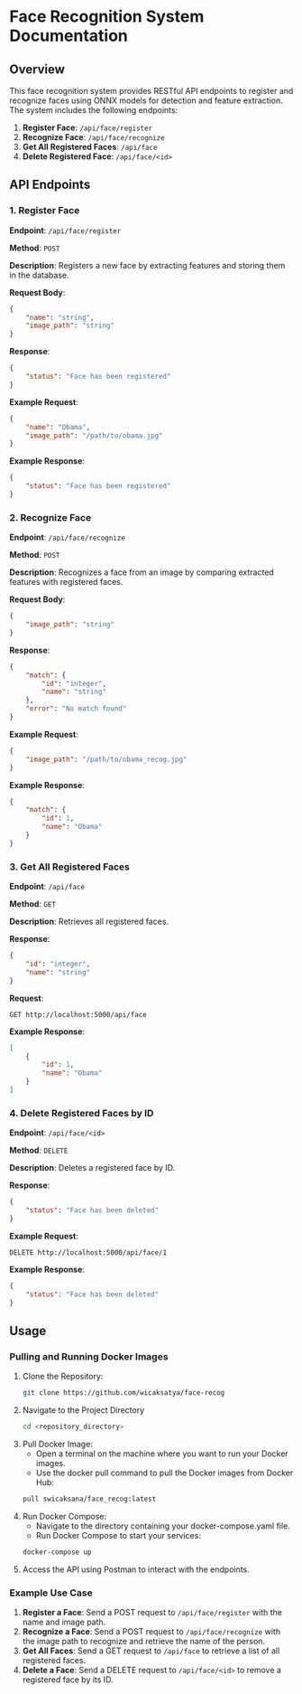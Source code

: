 # Face Recognition System Documentation

## Overview

This face recognition system provides RESTful API endpoints to register and recognize faces using ONNX models for detection and feature extraction. The system includes the following endpoints:

1. **Register Face**: `/api/face/register`
2. **Recognize Face**: `/api/face/recognize`
3. **Get All Registered Faces**: `/api/face`
4. **Delete Registered Face**: `/api/face/<id>`

## API Endpoints

### 1. Register Face

**Endpoint**: `/api/face/register`

**Method**: `POST`

**Description**: Registers a new face by extracting features and storing them in the database.

**Request Body**:
```json
{
    "name": "string",      
    "image_path": "string" 
}
```

**Response**:
```json
{
    "status": "Face has been registered"
}
```

**Example Request**:
```json
{
    "name": "Obama",     
    "image_path": "/path/to/obama.jpg"
}
```

**Example Response**:
```json
{
    "status": "Face has been registered"
}
```

### 2. Recognize Face

**Endpoint**: `/api/face/recognize`

**Method**: `POST`

**Description**: Recognizes a face from an image by comparing extracted features with registered faces.

**Request Body**:
```json
{     
    "image_path": "string" 
}
```

**Response**:
```json
{
    "match": {
        "id": "integer",   
        "name": "string"    
    },
    "error": "No match found"
}
```

**Example Request**:
```json
{
    "image_path": "/path/to/obama_recog.jpg"
}
```

**Example Response**:
```json
{
    "match": {
        "id": 1,   
        "name": "Obama"    
    }
}
```

### 3. Get All Registered Faces

**Endpoint**: `/api/face`

**Method**: `GET`

**Description**: Retrieves all registered faces.

**Response**:
```json
{
    "id": "integer",   
    "name": "string"
}
```

**Request**:
```http
GET http://localhost:5000/api/face
```

**Example Response**:
```json
[
    {
        "id": 1,   
        "name": "Obama"
    }
]
```

### 4. Delete Registered Faces by ID

**Endpoint**: `/api/face/<id>`

**Method**: `DELETE`

**Description**: Deletes a registered face by ID.

**Response**:
```json
{
    "status": "Face has been deleted"
}
```

**Example Request**:
```http
DELETE http://localhost:5000/api/face/1
```

**Example Response**:
```json
{
    "status": "Face has been deleted"
}
```

## Usage

### Pulling and Running Docker Images
1. Clone the Repository:
   ```bash
   git clone https://github.com/wicaksatya/face-recog
   ```
2. Navigate to the Project Directory
   ```bash
   cd <repository_directory>
   ``` 
3. Pull Docker Image:
   * Open a terminal on the machine where you want to run your Docker images.
   * Use the docker pull command to pull the Docker images from Docker Hub:
   ```bash
   pull swicaksana/face_recog:latest
   ```  
4. Run Docker Compose:
   * Navigate to the directory containing your docker-compose.yaml file.
   * Run Docker Compose to start your services:
   ```bash
   docker-compose up
   ```
5. Access the API using Postman to interact with the endpoints.

### Example Use Case
1. **Register a Face**:
   Send a POST request to `/api/face/register` with the name and image path.
2. **Recognize a Face**:
   Send a POST request to `/api/face/recognize` with the image path to recognize and retrieve the name of the person.
3. **Get All Faces**:
   Send a GET request to `/api/face` to retrieve a list of all registered faces.
4. **Delete a Face**:
   Send a DELETE request to `/api/face/<id>` to remove a registered face by its ID.
